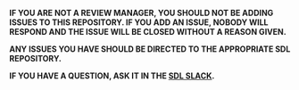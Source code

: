 **IF YOU ARE NOT A REVIEW MANAGER, YOU SHOULD NOT BE ADDING ISSUES TO THIS REPOSITORY. IF YOU ADD AN ISSUE, NOBODY WILL RESPOND AND THE ISSUE WILL BE CLOSED WITHOUT A REASON GIVEN.**

**ANY ISSUES YOU HAVE SHOULD BE DIRECTED TO THE APPROPRIATE SDL REPOSITORY.**

**IF YOU HAVE A QUESTION, ASK IT IN THE [SDL SLACK](http://slack.smartdevicelink.com).**
